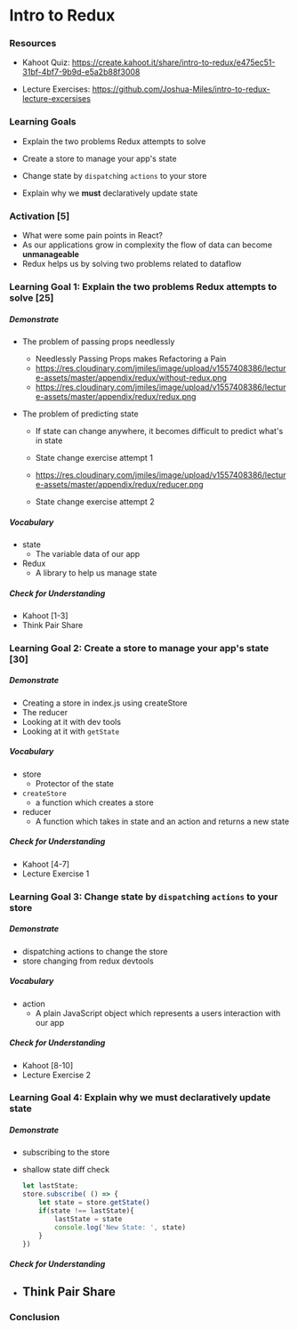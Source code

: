 # Intro to Redux



### Resources

* Kahoot Quiz: https://create.kahoot.it/share/intro-to-redux/e475ec51-31bf-4bf7-9b9d-e5a2b88f3008

* Lecture Exercises: <https://github.com/Joshua-Miles/intro-to-redux-lecture-excersises>



### Learning Goals

* Explain the two problems Redux attempts to solve

* Create a store to manage your app's state

* Change state by `dispatch`ing  `actions` to your store

* Explain why we **must** declaratively update state



### Activation [5]

* What were some pain points in React?
* As our applications grow in complexity the flow of data can become **unmanageable** 
* Redux helps us by solving two problems related to dataflow



### Learning Goal 1: Explain the two problems Redux attempts to solve [25]

##### Demonstrate 

* The problem of passing props needlessly
  * Needlessly Passing Props makes Refactoring a Pain
  * https://res.cloudinary.com/jmiles/image/upload/v1557408386/lecture-assets/master/appendix/redux/without-redux.png
  * https://res.cloudinary.com/jmiles/image/upload/v1557408386/lecture-assets/master/appendix/redux/redux.png
* The problem of predicting state

  * If state can change anywhere, it becomes difficult to predict what's in state
  * State change exercise attempt 1

  * https://res.cloudinary.com/jmiles/image/upload/v1557408386/lecture-assets/master/appendix/redux/reducer.png
  * State change exercise attempt 2


##### Vocabulary

- state
  - The variable data of our app
- Redux
  - A library to help us manage state 

##### Check for Understanding

* Kahoot [1-3] 
* Think Pair Share



### Learning Goal 2: Create a store to manage your app's state [30]

##### Demonstrate 

* Creating a store in index.js using createStore
* The reducer
* Looking at it with dev tools
* Looking at it with `getState`

##### Vocabulary

- store
  - Protector of the state
- `createStore`
  - a function which creates a store
- reducer
  - A function which takes in state and an action and returns a new state

##### Check for Understanding

* Kahoot [4-7]
* Lecture Exercise 1



### Learning Goal 3: Change state by `dispatch`ing  `actions` to your store 

##### Demonstrate

* dispatching actions to change the store
* store changing from redux devtools

##### Vocabulary

* action
  - A plain JavaScript object which represents a users interaction with our app

##### Check for Understanding

- Kahoot [8-10]
- Lecture Exercise 2



### Learning Goal 4: Explain why we **must** declaratively update state

##### Demonstrate

- subscribing to the store

- shallow state diff check

  ```javascript
  let lastState;
  store.subscribe( () => {
      let state = store.getState()
      if(state !== lastState){
          lastState = state
          console.log('New State: ', state)
      }
  })
  ```

   

##### Check for Understanding

- Think Pair Share
  - 



### Conclusion